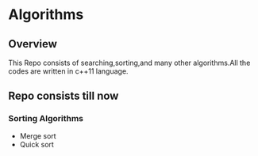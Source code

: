 # Algorithms

## Overview

This Repo consists of searching,sorting,and many other algorithms.All the codes are written in c++11 language.

## Repo consists till now

### Sorting Algorithms

- Merge sort
- Quick sort
